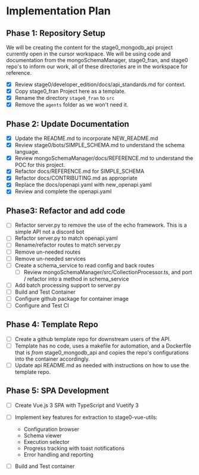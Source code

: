 # Implementation Plan

## Phase 1: Repository Setup
We will be creating the content for the stage0_mongodb_api project currently open in the cursor workspace. 
We will be using code and documentation from the mongoSchemaManager, stage0_fran, and stage0 repo's to inform our work, all of these directories are in the workspace for reference. 
- [x] Review stage0/developer_edition/docs/api_standards.md for context.
- [x] Copy stage0_fran Project here as a template. 
- [x] Rename the directory ``stage0_fran`` to ``src``
- [x] Remove the ``agents`` folder as we won't need it.

## Phase 2: Update Documentation
- [x] Update the README.md to incorporate NEW_README.md 
- [x] Review stage0/bots/SIMPLE_SCHEMA.md to understand the schema language.
- [x] Review mongoSchemaManager/docs/REFERENCE.md to understand the POC for this project. 
- [x] Refactor docs/REFERENCE.md for SIMPLE_SCHEMA
- [x] Refactor docs/CONTRIBUTING.md as appropriate
- [x] Replace the docs/openapi.yaml with new_openapi.yaml 
- [x] Review and complete the openapi.yaml

## Phase3: Refactor and add code
- [ ] Refactor server.py to remove the use of the echo framework. This is a simple API not a discord bot
- [ ] Refactor server.py to match openapi.yaml
- [ ] Rename/refactor routes to match server.py
- [ ] Remove un-needed routes
- [ ] Remove un-needed services
- [ ] Create a schema_service to read config and back routes
    - [ ] Review mongoSchemaManager/src/CollectionProcessor.ts, and port / refactor into a method in schema_service
- [ ] Add batch processing support to server.py
- [ ] Build and Test Container
- [ ] Configure github package for container image
- [ ] Configure and Test CI

## Phase 4: Template Repo
- [ ] Create a github template repo for downstream users of the API.
- [ ] Template has no code, uses a makefile for automation, and a Dockerfile that is *from* stage0_mongodb_api and copies the repo's configurations into the container accordingly. 
- [ ] Update api README.md as needed with instructions on how to use the template repo.

## Phase 5: SPA Development
- [ ] Create Vue.js 3 SPA with TypeScript and Vuetify 3
- [ ] Implement key features for extraction to stage0-vue-utils:
   - Configuration browser 
   - Schema viewer 
   - Execution selector
   - Progress tracking with toast notifications
   - Error handling and reporting
- [ ] Build and Test container


